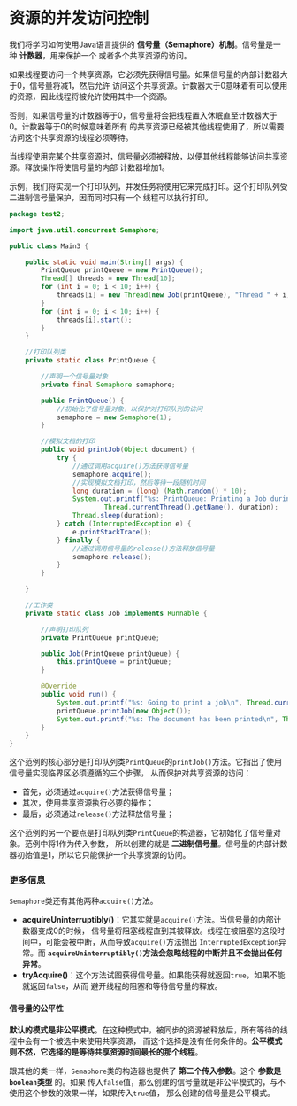 资源的并发访问控制
================================================
我们将学习如何使用Java语言提供的 **信号量（Semaphore）机制**。信号量是一种 **计数器**，用来保护一个
或者多个共享资源的访问。

如果线程要访问一个共享资源，它必须先获得信号量。如果信号量的内部计数器大于0，信号量将减1，然后允许
访问这个共享资源。计数器大于0意味着有可以使用的资源，因此线程将被允许使用其中一个资源。

否则，如果信号量的计数器等于0，信号量将会把线程置入休眠直至计数器大于0。计数器等于0的时候意味着所有
的共享资源已经被其他线程使用了，所以需要访问这个共享资源的线程必须等待。

当线程使用完某个共享资源时，信号量必须被释放，以便其他线程能够访问共享资源。释放操作将使信号量的内部
计数器增加1。

示例，我们将实现一个打印队列，并发任务将使用它来完成打印。这个打印队列受二进制信号量保护，因而同时只有一个
线程可以执行打印。
```java
package test2;

import java.util.concurrent.Semaphore;

public class Main3 {

    public static void main(String[] args) {
        PrintQueue printQueue = new PrintQueue();
        Thread[] threads = new Thread[10];
        for (int i = 0; i < 10; i++) {
            threads[i] = new Thread(new Job(printQueue), "Thread " + i);
        }
        for (int i = 0; i < 10; i++) {
            threads[i].start();
        }
    }

    //打印队列类
    private static class PrintQueue {

        //声明一个信号量对象
        private final Semaphore semaphore;

        public PrintQueue() {
            //初始化了信号量对象，以保护对打印队列的访问
            semaphore = new Semaphore(1);
        }

        //模拟文档的打印
        public void printJob(Object document) {
            try {
                //通过调用acquire()方法获得信号量
                semaphore.acquire();
                //实现模拟文档打印，然后等待一段随机时间
                long duration = (long) (Math.random() * 10);
                System.out.printf("%s: PrintQueue: Printing a Job during %d seconds\n",
                        Thread.currentThread().getName(), duration);
                Thread.sleep(duration);
            } catch (InterruptedException e) {
                e.printStackTrace();
            } finally {
                //通过调用信号量的release()方法释放信号量
                semaphore.release();
            }
        }

    }

    //工作类
    private static class Job implements Runnable {

        //声明打印队列
        private PrintQueue printQueue;

        public Job(PrintQueue printQueue) {
            this.printQueue = printQueue;
        }

        @Override
        public void run() {
            System.out.printf("%s: Going to print a job\n", Thread.currentThread().getName());
            printQueue.printJob(new Object());
            System.out.printf("%s: The document has been printed\n", Thread.currentThread().getName());
        }
    }
}
```
这个范例的核心部分是打印队列类`PrintQueue`的`printJob()`方法。它指出了使用信号量实现临界区必须遵循的三个步骤，
从而保护对共享资源的访问：
+ 首先，必须通过`acquire()`方法获得信号量；
+ 其次，使用共享资源执行必要的操作；
+ 最后，必须通过`release()`方法释放信号量；

这个范例的另一个要点是打印队列类`PrintQueue`的构造器，它初始化了信号量对象。范例中将1作为传入参数，
所以创建的就是 **二进制信号量**。信号量的内部计数器初始值是1，所以它只能保护一个共享资源的访问。

### 更多信息
`Semaphore`类还有其他两种`acquire()`方法。

+ **acquireUninterruptibly()**：它其实就是`acquire()`方法。当信号量的内部计数器变成0的时候，
信号量将阻塞线程直到其被释放。线程在被阻塞的这段时间中，可能会被中断，从而导致`acquire()`方法抛出
`InterruptedException`异常。而 **`acquireUninterruptibly()`方法会忽略线程的中断并且不会抛出任何异常**。
+ **tryAcquire()**：这个方法试图获得信号量。如果能获得就返回`true`，如果不能就返回`false`，从而
避开线程的阻塞和等待信号量的释放。
#### 信号量的公平性
**默认的模式是非公平模式**。在这种模式中，被同步的资源被释放后，所有等待的线程中会有一个被选中来使用共享资源，
而这个选择是没有任何条件的。**公平模式则不然，它选择的是等待共享资源时间最长的那个线程**。

跟其他的类一样，`Semaphore`类的构造器也提供了 **第二个传入参数**。这个 **参数是`boolean`类型** 的。如果
传入`false`值，那么创建的信号量就是非公平模式的，与不使用这个参数的效果一样，如果传入`true`值，
那么创建的信号量是公平模式。
